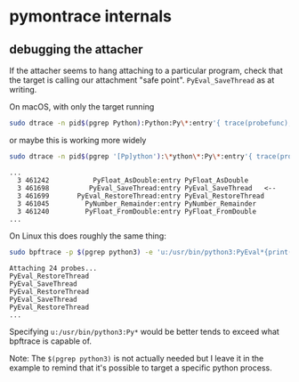 # pymontrace internals

## debugging the attacher

If the attacher seems to hang attaching to a particular program, check that
the target is calling our attachment "safe point". `PyEval_SaveThread` as at
writing.

On macOS, with only the target running

```sh
sudo dtrace -n pid$(pgrep Python):Python:Py\*:entry'{ trace(probefunc); }'
```
or maybe this is working more widely
```sh
sudo dtrace -n pid$(pgrep '[Pp]ython'):\*ython\*:Py\*:entry'{ trace(probefunc); }'
```

```
...
  3 461242           PyFloat_AsDouble:entry PyFloat_AsDouble
  3 461698          PyEval_SaveThread:entry PyEval_SaveThread   <--
  3 461699       PyEval_RestoreThread:entry PyEval_RestoreThread
  3 461045         PyNumber_Remainder:entry PyNumber_Remainder
  3 461240         PyFloat_FromDouble:entry PyFloat_FromDouble
...
```

On Linux this does roughly the same thing:

```sh
sudo bpftrace -p $(pgrep python3) -e 'u:/usr/bin/python3:PyEval*{print(func)}'
```

```
Attaching 24 probes...
PyEval_RestoreThread
PyEval_SaveThread
PyEval_RestoreThread
PyEval_SaveThread
PyEval_RestoreThread
...
```

Specifying `u:/usr/bin/python3:Py*` would be better tends to exceed what
bpftrace is capable of.

Note: The `$(pgrep python3)` is not actually needed but I leave it in the
example to remind that it's possible to target a specific python process.

